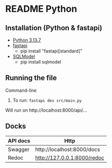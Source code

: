 # README Python

## Installation (Python & fastapi)
- [Python 3.13.7](https://www.python.org/downloads/)
- [fastapi](https://fastapi.tiangolo.com/#create-it)
    - pip install "fastapi[standard]"
- [SQLModel](https://sqlmodel.tiangolo.com/)
    - pip install sqlmodel

## Running the file
Command-line
1. To run: `fastapi dev src/main.py`

Will run on http://localhost:8000/api/...

## Docks
| API docs    | Http |
| -------- | -------|
|Swagger | http://localhost:8000/docs |
|Redoc | http://127.0.0.1:8000/redoc |